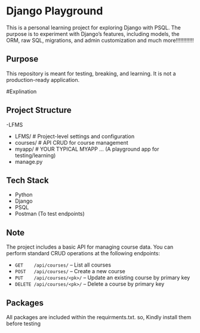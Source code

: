# Django Playground

This is a personal learning project for exploring Django with PSQL. 
The purpose is to experiment with Django’s features, including models, the ORM, raw SQL, migrations, and admin customization and much more!!!!!!!!!!!!

## Purpose

This repository is meant for testing, breaking, and learning. It is not a production-ready application.



#Explination
## Project Structure
-LFMS
 - LFMS/ # Project-level settings and configuration
 - courses/ # API CRUD for course management
 - myapp/ # YOUR TYPICAL MYAPP ... (A playground app for testing/learning)
 - manage.py

## Tech Stack

- Python
- Django
- PSQL
- Postman (To test endpoints)

## Note
The project includes a basic API for managing course data. You can perform standard CRUD operations at the following endpoints:

- `GET    /api/courses/` – List all courses
- `POST   /api/courses/` – Create a new course
- `PUT    /api/courses/<pk>/` – Update an existing course by primary key
- `DELETE /api/courses/<pk>/` – Delete a course by primary key

## Packages
All packages are included within the requirments.txt. so, Kindly install them before testing




